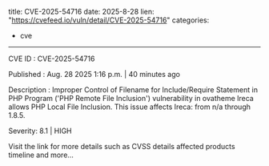  
title: CVE-2025-54716
date: 2025-8-28
lien: "https://cvefeed.io/vuln/detail/CVE-2025-54716"
categories:
  - cve
---

CVE ID : CVE-2025-54716

Published :  Aug. 28
2025
1:16 p.m. | 40 minutes ago

Description : Improper Control of Filename for Include/Require Statement in PHP Program ('PHP Remote File Inclusion') vulnerability in ovatheme Ireca allows PHP Local File Inclusion. This issue affects Ireca: from n/a through 1.8.5.

Severity: 8.1 | HIGH

Visit the link for more details
such as CVSS details
affected products
timeline
and more...
